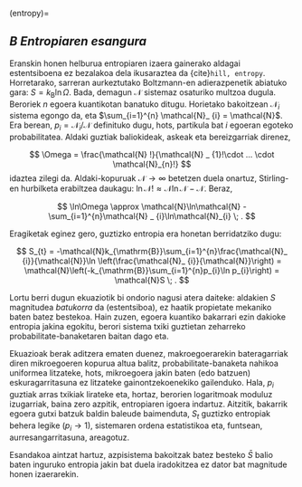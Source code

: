 (entropy)=
## **_B_** _Entropiaren esangura_

Eranskin honen helburua entropiaren izaera gainerako aldagai estentsiboena ez bezalakoa dela ikusaraztea da
{cite}`hill, entropy`. Horretarako, sarreran aurkeztutako Boltzmann-en adierazpenetik abiatuko gara: $S = k_{\mathrm{B}}\ln\Omega$. Bada, demagun $\mathcal{N}$ sistemaz osaturiko multzoa dugula. Beroriek $n$ egoera kuantikotan banatuko ditugu. Horietako bakoitzean $\mathcal{N} _ {i}$ sistema egongo da, eta $\sum_{i=1}^{n} \mathcal{N}_ {i} = \mathcal{N}$. Era berean, $p_{i} = \mathcal{N}_{i}/\mathcal{N}$ definituko dugu, hots, partikula bat $i$ egoeran egoteko probabilitatea. Aldaki guztiak baliokideak, askeak eta bereizgarriak direnez,

$$
\Omega = \frac{\mathcal{N} !}{\mathcal{N} _ {1}!\cdot ... \cdot \mathcal{N}_{n}!}
$$
idaztea zilegi da. Aldaki-kopuruak $\mathcal{N}\rightarrow\infty$ betetzen duela onartuz, Stirling-en hurbilketa erabiltzea daukagu: $\ln \mathcal{N}! \approx \mathcal{N}\ln\mathcal{N} - \mathcal{N}$. Beraz,

$$
\ln\Omega \approx \mathcal{N}\ln\mathcal{N} - \sum_{i=1}^{n}\mathcal{N} _ {i}\ln\mathcal{N}_{i} \; .
$$

Eragiketak eginez gero, guztizko entropia era honetan berridatziko dugu:

$$
 S_{t} = -\mathcal{N}k_{\mathrm{B}}\sum_{i=1}^{n}\frac{\mathcal{N}_ {i}}{\mathcal{N}}\ln \left(\frac{\mathcal{N}_ {i}}{\mathcal{N}}\right) = \mathcal{N}\left(-k_{\mathrm{B}}\sum_{i=1}^{n}p_{i}\ln p_{i}\right) = \mathcal{N}S \; .
 $$

 Lortu berri dugun ekuaziotik bi ondorio nagusi atera daiteke: aldakien $S$ magnitudea _batukorra_ da (estentsiboa), ez haatik propietate mekaniko baten batez bestekoa. Hain zuzen, egoera kuantiko bakarrari ezin dakioke entropia jakina egokitu, berori sistema txiki guztietan zeharreko probabilitate-banaketaren baitan dago eta.

 Ekuazioak berak aditzera ematen duenez, makroegoerarekin bateragarriak diren mikroegoeren kopurua altua balitz, probabilitate-banaketa nahikoa uniformea litzateke, hots, mikroegoera jakin baten (edo batzuen) eskuragarritasuna ez litzateke gainontzekoenekiko gailenduko. Hala, $p_{i}$ guztiak arras txikiak lirateke eta, hortaz, berorien logaritmoak moduluz izugarriak, baina zero azpitik, entropiaren igoera indartuz. Aitzitik, bakarrik egoera gutxi batzuk baldin baleude baimenduta, $S_{t}$ guztizko entropiak behera legike $(p_{i}\rightarrow 1)$, sistemaren ordena estatistikoa eta, funtsean, aurresangarritasuna, areagotuz.

 Esandakoa aintzat hartuz, azpisistema bakoitzak batez besteko $\bar{S}$ balio baten inguruko entropia jakin bat duela iradokitzea ez dator bat magnitude honen izaerarekin. 
